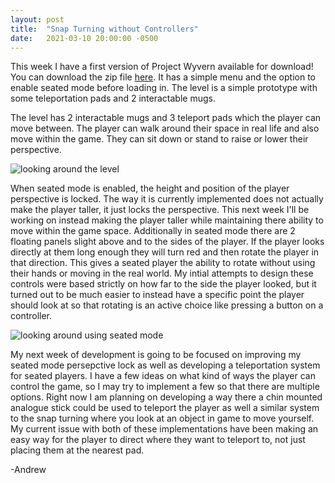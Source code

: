 ```yaml
---
layout: post
title:  "Snap Turning without Controllers"
date:   2021-03-10 20:00:00 -0500
---
```

This week I have a first version of Project Wyvern available for download! You can download the zip file <a href="https://drive.google.com/file/d/1151ff8jbSnSSvkDtAK8aLNKowPrcEflL/view?usp=sharing">here</a>. It has a simple menu and the option to enable seated mode before loading in. The level is a simple prototype with some teleportation pads and 2 interactable mugs.

The level has 2 interactable mugs and 3 teleport pads which the player can move between. The player can walk around their space in real life and also move within the game. They can sit down or stand to raise or lower their perspective.

<image src="{{site.url}}/assets/gifs3_10/standardMode.gif" alt="looking around the level"/>

When seated mode is enabled, the height and position of the player perspective is locked. The way it is currently implemented does not actually make the player taller, it just locks the perspective. This next week I'll be working on instead making the player taller while maintaining there ability to move within the game space. Additionally in seated mode there are 2 floating panels slight above and to the sides of the player. If the player looks directly at them long enough they will turn red and then rotate the player in that direction. This gives a seated player the ability to rotate without using their hands or moving in the real world. My intial attempts to design these controls were based strictly on how far to the side the player looked, but it turned out to be much easier to instead have a specific point the player should look at so that rotating is an active choice like pressing a button on a controller.

<image src="{{site.url}}/assets/gifs3_10/seatedMode.gif" alt="looking around using seated mode"/>

My next week of development is going to be focused on improving my seated mode persepctive lock as well as developing a teleportation system for seated players. I have a few ideas on what kind of ways the player can control the game, so I may try to implement a few so that there are multiple options. Right now I am planning on developing a way there a chin mounted analogue stick could be used to teleport the player as well a similar system to the snap turning where you look at an object in game to move yourself. My current issue with both of these implementations have been making an easy way for the player to direct where they want to teleport to, not just placing them at the nearest pad.

-Andrew